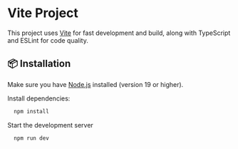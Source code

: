 # Vite Project

This project uses [Vite](https://vitejs.dev/) for fast development and build, along with TypeScript and ESLint for code quality.

## 📦 Installation

Make sure you have [Node.js](https://nodejs.org/) installed (version 19 or higher).

Install dependencies:
```bash
  npm install
```

Start the development server
```bash
  npm run dev
```
